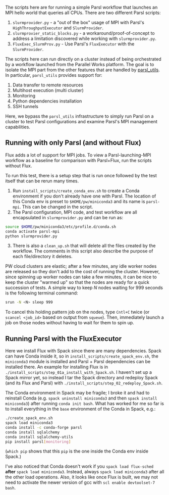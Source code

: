The scripts here are for running a simple Parsl workflow that launches 
an MPI hello world that queries all CPUs. There are two different Parsl scripts:
1. `slurmprovider.py` - a "out of the box" usage of MPI with Parsl's `HighThroughputExecutor` and `SlurmProvider`.
2. `slurmprovier_static_blocks.py` - a workaround/proof-of-concept to address a limitation discovered while working with `slurmprovider.py`.
3. `FluxExec_SlurmProv.py` - Use Parsl's `FluxExecutor` with the `SlurmProvider`.

The scripts here can run directly on a cluster instead of being orchestrated 
by a workflow launched from the Parallel Works platform. The goal is to isolate 
the MPI part from  the other features that are handled by 
[parsl_utils](https://github.com/parallelworks/parsl_utils). In particular,
`parsl_utils` provides support for:
1. Data transfer to remote resources
2. Multihost execution (multi cluster)
3. Monitoring
4. Python dependencies installation
5. SSH tunnels

Here, we bypass the `parsl_utils` infrastructure to simply run Parsl on 
a cluster to test Parsl configurations and examine Parsl's MPI management capabilities.

## Running with only Parsl (and without Flux)

Flux adds a lot of support for MPI jobs.  To view a Parsl-launching-MPI workflow
as a baseline for comparison with Parsl+Flux, run the scripts without Flux.

To run this test, there is a setup step that is run once followed by the
test itself that can be rerun many times.
1. Run `install_scripts/create_conda_env.sh` to create a Conda environment if you don't already have one with Parsl. The location of this Conda env is preset to `$HOME/pw/miniconda3` and its name is `parsl-mpi`. This can be changed in the script.
2. The Parsl configuration, MPI code, and test workflow are all encapsulated in `slurmprovider.py` and can be run as:
```bash
source $HOME/pw/miniconda3/etc/profile.d/conda.sh
conda activate parsl-mpi
python slurmprovider.py
```
3. There is also a `clean_up.sh` that will delete all the files created by the workflow. The comments in this script also describe the purpose of each file/directory it deletes.

PW cloud clusters are elastic; after a few minutes, any idle worker nodes are
released so they don't add to the cost of running the cluster.  However, since
spinning up worker nodes can take a few minutes, it can be nice to keep the
cluster "warmed up" so that the nodes are ready for a quick succession of 
tests.  A simple way to keep *N* nodes waiting for 999 seconds is the 
following terminal command:
```bash
srun -N <N> sleep 999
```
To cancel this holding pattern job on the nodes, type `Cntl+C` twice
(or `scancel <job_id>` based on output from `squeue`).  Then, 
immediately launch a job on those nodes without having to wait for 
them to spin up.

## Running Parsl with the FluxExecutor

Here we install Flux with Spack since there are many dependencies. 
Spack can have Conda inside it, so in `install_scripts/create_spack_env.sh`, 
the `miniconda3` module is installed and Parsl + Parsl
dependencies can be installed there. An example for installing Flux
is in `./install_scripts/step_01a_install_with_Spack.sh`.  I haven't set
up a Spack mirror yet, so instead I tar the Spack directory and redeploy
Spack (and its Flux and Parsl) with `./install_scripts/step_02_redeploy_Spack.sh`.

The Conda environment in Spack may be fragile; I broke it and had to reinstall
Conda (e.g. `spack uninstall miniconda3` and then `spack install miniconda3`)
after running `conda init bash`.  What has worked for me so far is to install 
everything in the `base` environment of the Conda in Spack, e.g.:
```bash
./create_spack_env.sh
spack load miniconda3
conda install -c conda-forge parsl
conda install sqlalchemy
conda install sqlalchemy-utils
pip install parsl[monitoring]
```
(`which pip` shows that this `pip` is the one inside the Conda env inside Spack.)

I've also noticed that Conda doesn't work if you `spack load flux-sched` **after**
`spack load miniconda3`. Instead, always `spack load miniconda3` after all the other
load operations. Also, it looks like once Flux is built, we may not need to activate
the newer version of gcc with `scl enable devtoolset-7 bash`.


